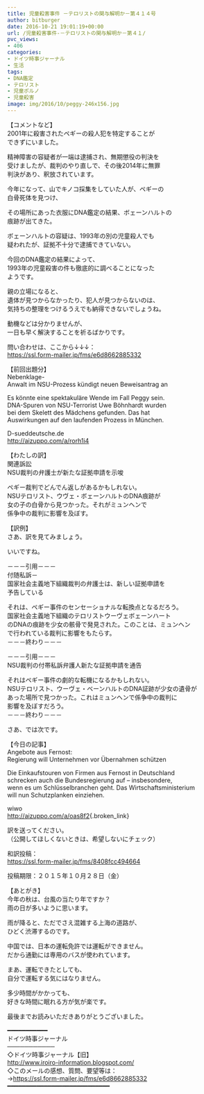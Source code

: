 ```yaml
---
title: 児童殺害事件 －テロリストの関与解明か－第４１４号
author: bitburger
date: 2016-10-21 19:01:19+00:00
url: /児童殺害事件-－テロリストの関与解明か－第４１/
pvc_views:
- 406
categories:
- ドイツ時事ジャーナル
- 生活
tags:
- DNA鑑定
- テロリスト
- 児童ポルノ
- 児童殺害
image: img/2016/10/peggy-246x156.jpg
---
```

【コメントなど】  
2001年に殺害されたペギーの殺人犯を特定することが  
できずにいました。  
  
精神障害の容疑者が一端は逮捕され、無期懲役の判決を  
受けましたが、裁判のやり直しで、その後2014年に無罪  
判決があり、釈放されています。  
  
今年になって、山でキノコ採集をしていた人が、ペギーの  
白骨死体を見つけ、  
  
その場所にあった衣服にDNA鑑定の結果、ボェーンハルトの  
痕跡が出てきた。  
  
ボェーンハルトの容疑は、1993年の別の児童殺人でも  
疑われたが、証拠不十分で逮捕できていない。  
  
今回のDNA鑑定の結果によって、  
1993年の児童殺害の件も徹底的に調べることになった  
ようです。  
  
親の立場になると、  
遺体が見つからなかったり、犯人が見つからないのは、  
気持ちの整理をつけるうえでも納得できないでしょうね。  
  
動機などは分かりませんが、  
一日も早く解決することを祈るばかりです。  
  
  
問い合わせは、ここから↓↓↓：  
<https://ssl.form-mailer.jp/fms/e6d8662885332>  
  
  
【前回出題分】  
Nebenklage-  
Anwalt im NSU-Prozess kündigt neuen Beweisantrag an  
  
Es könnte eine spektakuläre Wende im Fall Peggy sein.  
DNA-Spuren von NSU-Terrorist Uwe Böhnhardt wurden  
bei dem Skelett des Mädchens gefunden. Das hat  
Auswirkungen auf den laufenden Prozess in München.  
  
D-sueddeutsche.de  
<http://aizuppo.com/a/rorh1i4>  
  
  
【わたしの訳】  
関連訴訟  
NSU裁判の弁護士が新たな証拠申請を示唆  
  
ペギー裁判でどんでん返しがあるかもしれない。  
NSUテロリスト、ウヴェ・ボェーンハルトのDNA痕跡が  
女の子の白骨から見つかった。それがミュンヘンで  
係争中の裁判に影響を及ぼす。  
  
  
【訳例】  
さあ、訳を見てみましょう。  
  
いいですね。  
  
－－－引用－－－  
付随私訴－  
国家社会主義地下組織裁判の弁護士は、新しい証拠申請を  
予告している  
  
それは、ペギー事件のセンセーショナルな転換点となるだろう。  
国家社会主義地下組織のテロリストウーヴェボェーンハート  
のDNAの痕跡を少女の骸骨で発見された。このことは、ミュンヘン  
で行われている裁判に影響をもたらす。  
－－－終わり－－－  
  
  
－－－引用－－－  
NSU裁判の付帯私訴弁護人新たな証拠申請を通告  
  
それはペギー事件の劇的な転機になるかもしれない。  
NSUテロリスト、ウーヴェ・ベーンハルトのDNA証跡が少女の遺骨が  
あった場所で見つかった。これはミュンヘンで係争中の裁判に  
影響を及ぼすだろう。  
－－－終わり－－－  
  
  
さあ、では次です。  
  
  
【今日の記事】  
Angebote aus Fernost:  
Regierung will Unternehmen vor Übernahmen schützen  
  
Die Einkaufstouren von Firmen aus Fernost in Deutschland  
schrecken auch die Bundesregierung auf – insbesondere,  
wenn es um Schlüsselbranchen geht. Das Wirtschaftsministerium  
will nun Schutzplanken einziehen.  
  
wiwo  
<http://aizuppo.com/a/oas8f2>{.broken_link}  
  
訳を送ってください。  
（公開してほしくないときは、希望しないにチェック）  
  
和訳投稿：  
 <https://ssl.form-mailer.jp/fms/8408fcc494664>  
  
投稿期限：２０１５年１０月２８日（金）  
  
  
【あとがき】  
今年の秋は、台風の当たり年ですか？  
雨の日が多いように思います。  
  
雨が降ると、ただでさえ混雑する上海の道路が、  
ひどく渋滞するのです。  
  
中国では、日本の運転免許では運転ができません。  
だから通勤には専用のバスが使われています。  
  
まあ、運転できたとしても、  
自分で運転する気にはなりません。  
  
多少時間がかかっても、  
好きな時間に眠れる方が気が楽です。  
  
  
最後までお読みいただきありがとうございました。  
  
  
━━━━━━━━━━━  
ドイツ時事ジャーナル  
───────────  
◇ドイツ時事ジャーナル【旧】  
<http://www.iroiro-information.blogspot.com/>  
◇このメールの感想、質問、要望等は：  
-><https://ssl.form-mailer.jp/fms/e6d8662885332>  
━━━━━━━━━━━━━━━━━━━━━━━━━━━━